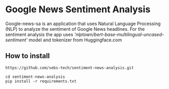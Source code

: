 # Google News Sentiment Analysis 

Google-news-sa is an application that uses Natural Language Processing (NLP) to analyze the 
sentiment of Google News headlines. For the sentiment analysis the app uses *'nlptown/bert-base-multilingual-uncased-sentiment'* model and tokenizer from Huggingface.com

## How to install 

```
https://github.com/sebs-tech/sentiment-news-analysis.git
```

```
cd sentiment-news-analysis
pip install -r requirements.txt
```


